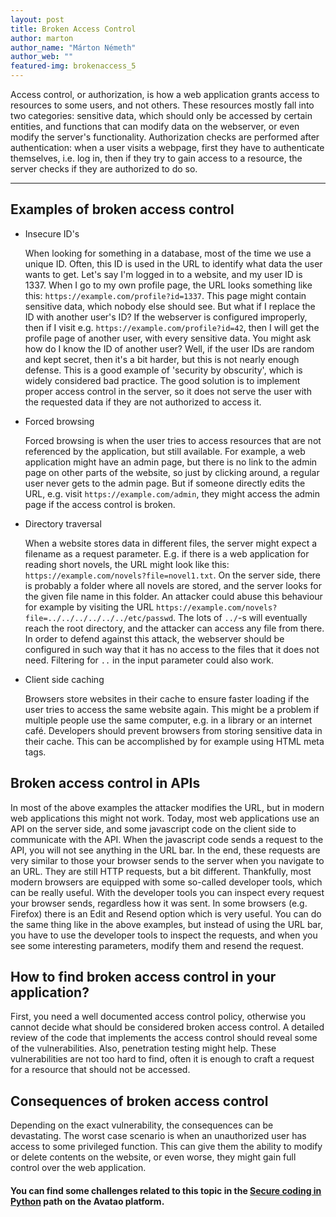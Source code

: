 ```yaml
---
layout: post
title: Broken Access Control 
author: marton
author_name: "Márton Németh"
author_web: ""
featured-img: brokenaccess_5
---
```


Access control, or authorization, is how a web application grants access to resources to some users, and not others. These resources mostly fall into two categories: sensitive data, which should only be accessed by certain entities, and functions that can modify data on the webserver, or even modify the server's functionality. Authorization checks are performed after authentication: when a user visits a webpage, first they have to authenticate themselves, i.e. log in, then if they try to gain access to a resource, the server checks if they are authorized to do so.

<!--excerpt-->

----
## Examples of broken access control

* Insecure ID's

  When looking for something in a database, most of the time we use a unique ID. Often, this ID is used in the URL to identify what data the user wants to get. Let's say I'm logged in to a website, and my user ID is 1337. When I go to my own profile page, the URL looks something like this: `https://example.com/profile?id=1337`. This page might contain sensitive data, which nobody else should see. But what if I replace the ID with another user's ID? If the webserver is configured improperly, then if I visit e.g. `https://example.com/profile?id=42`, then I will get the profile page of another user, with every sensitive data. You might ask how do I know the ID of another user? Well, if the user IDs are random and kept secret, then it's a bit harder, but this is not nearly enough defense. This is a good example of 'security by obscurity', which is widely considered bad practice. The good solution is to implement proper access control in the server, so it does not serve the user with the requested data if they are not authorized to access it.

* Forced browsing

  Forced browsing is when the user tries to access resources that are not referenced by the application, but still available. For example, a web application might have an admin page, but there is no link to the admin page on other parts of the website, so just by clicking around, a regular user never gets to the admin page. But if someone directly edits the URL, e.g. visit `https://example.com/admin`, they might access the admin page if the access control is broken.

* Directory traversal

  When a website stores data in different files, the server might expect a filename as a request parameter. E.g. if there is a web application for reading short novels, the URL might look like this: `https://example.com/novels?file=novel1.txt`. On the server side, there is probably a folder where all novels are stored, and the server looks for the given file name in this folder. An attacker could abuse this behaviour for example by visiting the URL `https://example.com/novels?file=../../../../../../etc/passwd`. The lots of `../`-s will eventually reach the root directory, and the attacker can access any file from there. In order to defend against this attack, the webserver should be configured in such way that it has no access to the files that it does not need. Filtering for `..` in the input parameter could also work.

* Client side caching

  Browsers store websites in their cache to ensure faster loading if the user tries to access the same website again. This might be a problem if multiple people use the same computer, e.g. in a library or an internet café. Developers should prevent browsers from storing sensitive data in their cache. This can be accomplished by for example using HTML meta tags.

## Broken access control in APIs

In most of the above examples the attacker modifies the URL, but in modern web applications this might not work. Today, most web applications use an API on the server side, and some javascript code on the client side to communicate with the API. When the javascript code sends a request to the API, you will not see anything in the URL bar. In the end, these requests are very similar to those your browser sends to the server when you navigate to an URL. They are still HTTP requests, but a bit different. Thankfully, most modern browsers are equipped with some so-called developer tools, which can be really useful. With the developer tools you can inspect every request your browser sends, regardless how it was sent. In some browsers (e.g. Firefox) there is an Edit and Resend option which is very useful. You can do the same thing like in the above examples, but instead of using the URL bar, you have to use the developer tools to inspect the requests, and when you see some interesting parameters, modify them and resend the request.

## How to find broken access control in your application?

First, you need a well documented access control policy, otherwise you cannot decide what should be considered broken access control. A detailed review of the code that implements the access control should reveal some of the vulnerabilities. Also, penetration testing might help. These vulnerabilities are not too hard to find, often it is enough to craft a request for a resource that should not be accessed.

## Consequences of broken access control

Depending on the exact vulnerability, the consequences can be devastating. The worst case scenario is when an unauthorized user has access to some privileged function. This can give them the ability to modify or delete contents on the website, or even worse, they might gain full control over the web application.

 ####  You can find some challenges related to this topic in the [Secure coding in Python](https://platform.avatao.com/paths/acb12c27-2027-4218-95ae-c6690e0a96b6/info) path on the Avatao platform.


